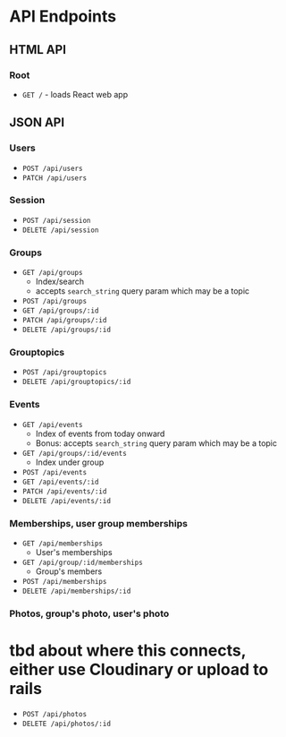 # API Endpoints

## HTML API

### Root

- `GET /` - loads React web app

## JSON API

### Users

- `POST /api/users`
- `PATCH /api/users`

### Session

- `POST /api/session`
- `DELETE /api/session`

### Groups

- `GET /api/groups`
  - Index/search
  - accepts `search_string` query param which may be a topic
- `POST /api/groups`
- `GET /api/groups/:id`
- `PATCH /api/groups/:id`
- `DELETE /api/groups/:id`

### Grouptopics

- `POST /api/grouptopics`
- `DELETE /api/grouptopics/:id`

### Events

- `GET /api/events`
  - Index of events from today onward
  - Bonus: accepts `search_string` query param which may be a topic
- `GET /api/groups/:id/events`
  - Index under group
- `POST /api/events`
- `GET /api/events/:id`
- `PATCH /api/events/:id`
- `DELETE /api/events/:id`

### Memberships, user group memberships

- `GET /api/memberships`
  - User's memberships
- `GET /api/group/:id/memberships`
  - Group's members
- `POST /api/memberships`
- `DELETE /api/memberships/:id`

### Photos, group's photo, user's photo

# tbd about where this connects, either use Cloudinary or upload to rails
- `POST /api/photos`
- `DELETE /api/photos/:id`
